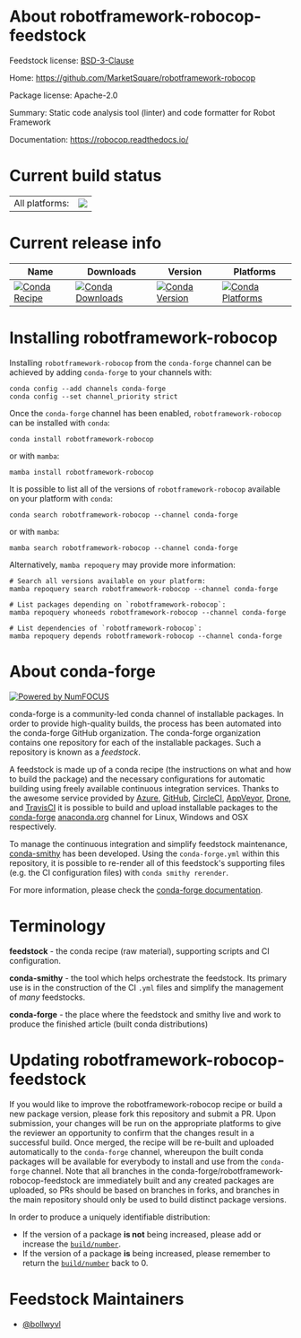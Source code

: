 About robotframework-robocop-feedstock
======================================

Feedstock license: [BSD-3-Clause](https://github.com/conda-forge/robotframework-robocop-feedstock/blob/main/LICENSE.txt)

Home: https://github.com/MarketSquare/robotframework-robocop

Package license: Apache-2.0

Summary: Static code analysis tool (linter) and code formatter for Robot Framework

Documentation: https://robocop.readthedocs.io/

Current build status
====================


<table><tr><td>All platforms:</td>
    <td>
      <a href="https://dev.azure.com/conda-forge/feedstock-builds/_build/latest?definitionId=12530&branchName=main">
        <img src="https://dev.azure.com/conda-forge/feedstock-builds/_apis/build/status/robotframework-robocop-feedstock?branchName=main">
      </a>
    </td>
  </tr>
</table>

Current release info
====================

| Name | Downloads | Version | Platforms |
| --- | --- | --- | --- |
| [![Conda Recipe](https://img.shields.io/badge/recipe-robotframework--robocop-green.svg)](https://anaconda.org/conda-forge/robotframework-robocop) | [![Conda Downloads](https://img.shields.io/conda/dn/conda-forge/robotframework-robocop.svg)](https://anaconda.org/conda-forge/robotframework-robocop) | [![Conda Version](https://img.shields.io/conda/vn/conda-forge/robotframework-robocop.svg)](https://anaconda.org/conda-forge/robotframework-robocop) | [![Conda Platforms](https://img.shields.io/conda/pn/conda-forge/robotframework-robocop.svg)](https://anaconda.org/conda-forge/robotframework-robocop) |

Installing robotframework-robocop
=================================

Installing `robotframework-robocop` from the `conda-forge` channel can be achieved by adding `conda-forge` to your channels with:

```
conda config --add channels conda-forge
conda config --set channel_priority strict
```

Once the `conda-forge` channel has been enabled, `robotframework-robocop` can be installed with `conda`:

```
conda install robotframework-robocop
```

or with `mamba`:

```
mamba install robotframework-robocop
```

It is possible to list all of the versions of `robotframework-robocop` available on your platform with `conda`:

```
conda search robotframework-robocop --channel conda-forge
```

or with `mamba`:

```
mamba search robotframework-robocop --channel conda-forge
```

Alternatively, `mamba repoquery` may provide more information:

```
# Search all versions available on your platform:
mamba repoquery search robotframework-robocop --channel conda-forge

# List packages depending on `robotframework-robocop`:
mamba repoquery whoneeds robotframework-robocop --channel conda-forge

# List dependencies of `robotframework-robocop`:
mamba repoquery depends robotframework-robocop --channel conda-forge
```


About conda-forge
=================

[![Powered by
NumFOCUS](https://img.shields.io/badge/powered%20by-NumFOCUS-orange.svg?style=flat&colorA=E1523D&colorB=007D8A)](https://numfocus.org)

conda-forge is a community-led conda channel of installable packages.
In order to provide high-quality builds, the process has been automated into the
conda-forge GitHub organization. The conda-forge organization contains one repository
for each of the installable packages. Such a repository is known as a *feedstock*.

A feedstock is made up of a conda recipe (the instructions on what and how to build
the package) and the necessary configurations for automatic building using freely
available continuous integration services. Thanks to the awesome service provided by
[Azure](https://azure.microsoft.com/en-us/services/devops/), [GitHub](https://github.com/),
[CircleCI](https://circleci.com/), [AppVeyor](https://www.appveyor.com/),
[Drone](https://cloud.drone.io/welcome), and [TravisCI](https://travis-ci.com/)
it is possible to build and upload installable packages to the
[conda-forge](https://anaconda.org/conda-forge) [anaconda.org](https://anaconda.org/)
channel for Linux, Windows and OSX respectively.

To manage the continuous integration and simplify feedstock maintenance,
[conda-smithy](https://github.com/conda-forge/conda-smithy) has been developed.
Using the ``conda-forge.yml`` within this repository, it is possible to re-render all of
this feedstock's supporting files (e.g. the CI configuration files) with ``conda smithy rerender``.

For more information, please check the [conda-forge documentation](https://conda-forge.org/docs/).

Terminology
===========

**feedstock** - the conda recipe (raw material), supporting scripts and CI configuration.

**conda-smithy** - the tool which helps orchestrate the feedstock.
                   Its primary use is in the construction of the CI ``.yml`` files
                   and simplify the management of *many* feedstocks.

**conda-forge** - the place where the feedstock and smithy live and work to
                  produce the finished article (built conda distributions)


Updating robotframework-robocop-feedstock
=========================================

If you would like to improve the robotframework-robocop recipe or build a new
package version, please fork this repository and submit a PR. Upon submission,
your changes will be run on the appropriate platforms to give the reviewer an
opportunity to confirm that the changes result in a successful build. Once
merged, the recipe will be re-built and uploaded automatically to the
`conda-forge` channel, whereupon the built conda packages will be available for
everybody to install and use from the `conda-forge` channel.
Note that all branches in the conda-forge/robotframework-robocop-feedstock are
immediately built and any created packages are uploaded, so PRs should be based
on branches in forks, and branches in the main repository should only be used to
build distinct package versions.

In order to produce a uniquely identifiable distribution:
 * If the version of a package **is not** being increased, please add or increase
   the [``build/number``](https://docs.conda.io/projects/conda-build/en/latest/resources/define-metadata.html#build-number-and-string).
 * If the version of a package **is** being increased, please remember to return
   the [``build/number``](https://docs.conda.io/projects/conda-build/en/latest/resources/define-metadata.html#build-number-and-string)
   back to 0.

Feedstock Maintainers
=====================

* [@bollwyvl](https://github.com/bollwyvl/)


<!-- dummy commit to enable rerendering -->

